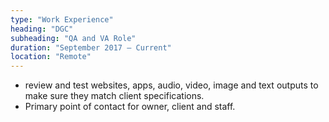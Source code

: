 ```yaml
---
type: "Work Experience"
heading: "DGC"
subheading: "QA and VA Role"
duration: "September 2017 – Current"
location: "Remote"
---
```

* review and test websites, apps, audio, video, image and text outputs to make sure they match client specifications.
* Primary point of contact for owner, client and staff.